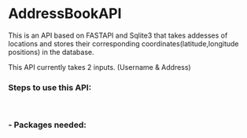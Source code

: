 # AddressBookAPI
 
 This is an API based on FASTAPI and Sqlite3 that takes addesses of locations and stores their corresponding coordinates(latitude,longitude positions) in the database.<br>
 
This API currently takes 2 inputs. (Username & Address) <br>

<h3> Steps to use this API: </h3> <br>

<h3>- Packages needed: <h3> <br>


